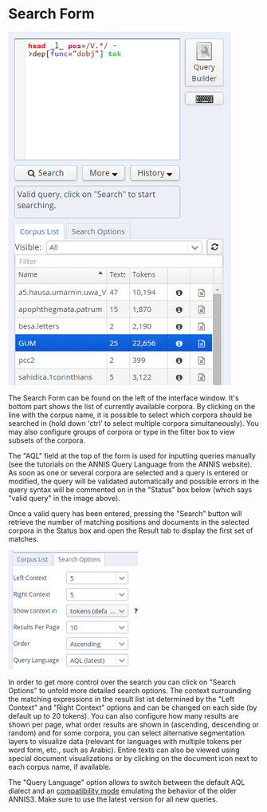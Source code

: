 # Search Form

![ANNIS search form](images/searchform.png)

The Search Form can be found on the left of the interface window. It\'s
bottom part shows the list of currently available corpora. By clicking
on the line with the corpus name, it is possible to select which corpora
should be searched in (hold down \'ctrl\' to select multiple corpora
simultaneously). You may also configure groups of corpora or type in the
filter box to view subsets of the corpora.

The "AQL" field at the top of the form is used for inputting queries
manually (see the tutorials on the ANNIS Query Language from the ANNIS
website). As soon as one or several corpora are selected and a query is
entered or modified, the query will be validated automatically and
possible errors in the query syntax will be commented on in the
"Status" box below (which says "valid query" in the image above).

Once a valid query has been entered, pressing the \"Search\" button will
retrieve the number of matching positions and documents in the selected
corpora in the Status box and open the Result tab to display the first
set of matches.

![ANNIS search options](images/searchoptions.png)

In order to get more control over the search you can click on "Search
Options" to unfold more detailed search options. The context
surrounding the matching expressions in the result list ist determined
by the "Left Context" and "Right Context" options and can be changed
on each side (by default up to 20 tokens). You can also configure how
many results are shown per page, what order results are shown in
(ascending, descending or random) and for some corpora, you can select
alternative segmentation layers to visualize data (relevant for
languages with multiple tokens per word form, etc., such as Arabic).
Entire texts can also be viewed using special document visualizations or
by clicking on the document icon next to each corpus name, if available.

The "Query Language" option allows to switch between the default AQL dialect 
and an [compatibility mode](aql-compatibility-mode.md) emulating the behavior of the older ANNIS3.
Make sure to use the latest version for all new queries.